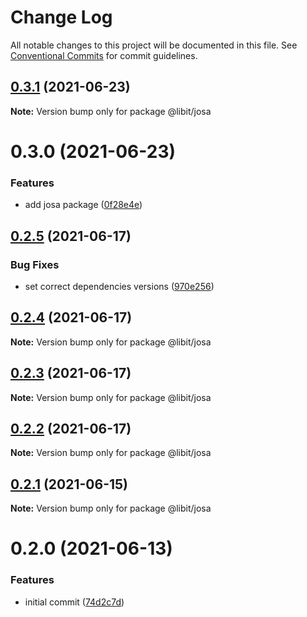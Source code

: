 # Change Log

All notable changes to this project will be documented in this file.
See [Conventional Commits](https://conventionalcommits.org) for commit guidelines.

## [0.3.1](https://gitr.net/mindary/libit/compare/@libit/josa@0.3.0...@libit/josa@0.3.1) (2021-06-23)

**Note:** Version bump only for package @libit/josa





# 0.3.0 (2021-06-23)


### Features

* add josa package ([0f28e4e](https://gitr.net/mindary/libit/commits/0f28e4e2565d2c44a5c5541b3f99a8721c0b4992))





## [0.2.5](https://gitr.net/mindary/libit/compare/@libit/josa@0.2.4...@libit/josa@0.2.5) (2021-06-17)


### Bug Fixes

* set correct dependencies versions ([970e256](https://gitr.net/mindary/libit/commits/970e256621821145136bfbbd7d1b0ffdfa3e7579))





## [0.2.4](https://gitr.net/mindary/libit/compare/@libit/josa@0.2.3...@libit/josa@0.2.4) (2021-06-17)

**Note:** Version bump only for package @libit/josa





## [0.2.3](https://gitr.net/mindary/libit/compare/@libit/josa@0.2.2...@libit/josa@0.2.3) (2021-06-17)

**Note:** Version bump only for package @libit/josa





## [0.2.2](https://gitr.net/mindary/libit/compare/@libit/josa@0.2.1...@libit/josa@0.2.2) (2021-06-17)

**Note:** Version bump only for package @libit/josa





## [0.2.1](https://gitr.net/mindary/libit/compare/@libit/josa@0.2.0...@libit/josa@0.2.1) (2021-06-15)

**Note:** Version bump only for package @libit/josa





# 0.2.0 (2021-06-13)


### Features

* initial commit ([74d2c7d](https://gitr.net/mindary/libit/commits/74d2c7de8e5e240070ea580782e6a009e16cf4eb))
